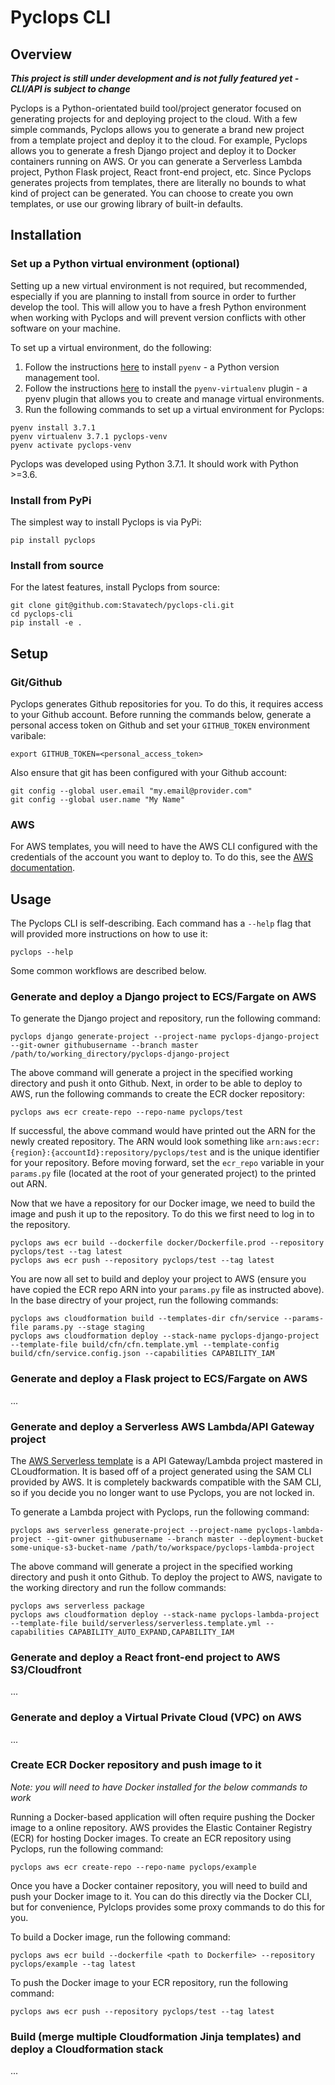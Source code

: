# Pyclops CLI

## Overview

***This project is still under development and is not fully featured yet - CLI/API is subject to change***

Pyclops is a Python-orientated build tool/project generator focused on generating projects for and deploying project to the cloud. With a few simple commands, Pyclops allows you to generate a brand new project from a template project and deploy it to the cloud. For example, Pyclops allows you to generate a fresh Django project and deploy it to Docker containers running on AWS. Or you can generate a Serverless Lambda project, Python Flask project, React front-end project, etc. Since Pyclops generates projects from templates, there are literally no bounds to what kind of project can be generated. You can choose to create you own templates, or use our growing library of built-in defaults.

## Installation

### Set up a Python virtual environment (optional)

Setting up a new virtual environment is not required, but recommended, especially if you are planning to install from source in order to further develop the tool. This will allow you to have a fresh Python environment when working with Pyclops and will prevent version conflicts with other software on your machine.

To set up a virtual environment, do the following:

1. Follow the instructions [here](https://github.com/pyenv/pyenv) to install `pyenv` - a Python version management tool.
1. Follow the instructions [here](https://github.com/pyenv/pyenv-virtualenv) to install the `pyenv-virtualenv` plugin - a pyenv plugin that allows you to create and manage virtual environments.
1. Run the following commands to set up a virtual environment for Pyclops:
```
pyenv install 3.7.1
pyenv virtualenv 3.7.1 pyclops-venv
pyenv activate pyclops-venv
```

Pyclops was developed using Python 3.7.1. It should work with Python >=3.6.

### Install from PyPi

The simplest way to install Pyclops is via PyPi:

```
pip install pyclops
```

### Install from source

For the latest features, install Pyclops from source:

```
git clone git@github.com:Stavatech/pyclops-cli.git
cd pyclops-cli
pip install -e .
```

## Setup

### Git/Github

Pyclops generates Github repositories for you. To do this, it requires access to your Github account. Before running the commands below, generate a personal access token on Github and set your `GITHUB_TOKEN` environment varibale:

```
export GITHUB_TOKEN=<personal_access_token>
```

Also ensure that git has been configured with your Github account:
```
git config --global user.email "my.email@provider.com"
git config --global user.name "My Name"
```

### AWS

For AWS templates, you will need to have the AWS CLI configured with the credentials of the account you want to deploy to. To do this, see the [AWS documentation](https://docs.aws.amazon.com/cli/latest/userguide/cli-chap-configure.html#cli-quick-configuration).

## Usage

The Pyclops CLI is self-describing. Each command has a `--help` flag that will provided more instructions on how to use it:

```
pyclops --help
```

Some common workflows are described below.

### Generate and deploy a Django project to ECS/Fargate on AWS

To generate the Django project and repository, run the following command:
```
pyclops django generate-project --project-name pyclops-django-project --git-owner githubusername --branch master /path/to/working_directory/pyclops-django-project
```

The above command will generate a project in the specified working directory and push it onto Github. Next, in order to be able to deploy to AWS, run the following commands to create the ECR docker repository:
```
pyclops aws ecr create-repo --repo-name pyclops/test
```

If successful, the above command would have printed out the ARN for the newly created repository. The ARN would look something like `arn:aws:ecr:{region}:{accountId}:repository/pyclops/test` and is the unique identifier for your repository. Before moving forward, set the `ecr_repo` variable in your `params.py` file (located at the root of your generated project) to the printed out ARN.

Now that we have a repository for our Docker image, we need to build the image and push it up to the repository. To do this we first need to log in to the repository.
```
pyclops aws ecr build --dockerfile docker/Dockerfile.prod --repository pyclops/test --tag latest
pyclops aws ecr push --repository pyclops/test --tag latest
```

You are now all set to build and deploy your project to AWS (ensure you have copied the ECR repo ARN into your `params.py` file as instructed above). In the base directry of your project, run the following commands:
```
pyclops aws cloudformation build --templates-dir cfn/service --params-file params.py --stage staging
pyclops aws cloudformation deploy --stack-name pyclops-django-project --template-file build/cfn/cfn.template.yml --template-config build/cfn/service.config.json --capabilities CAPABILITY_IAM
```

### Generate and deploy a Flask project to ECS/Fargate on AWS

...

### Generate and deploy a Serverless AWS Lambda/API Gateway project

The [AWS Serverless template](https://github.com/Stavatech/AWS-Serverless-Template) is a API Gateway/Lambda project mastered in CLoudformation. It is based off of a project generated using the SAM CLI provided by AWS. It is completely backwards compatible with the SAM CLI, so if you decide you no longer want to use Pyclops, you are not locked in.

To generate a Lambda project with Pyclops, run the following command:

```
pyclops aws serverless generate-project --project-name pyclops-lambda-project --git-owner githubusername --branch master --deployment-bucket some-unique-s3-bucket-name /path/to/workspace/pyclops-lambda-project
```

The above command will generate a project in the specified working directory and push it onto Github. To deploy the project to AWS, navigate to the working directory and run the follow commands:

```
pyclops aws serverless package
pyclops aws cloudformation deploy --stack-name pyclops-lambda-project --template-file build/serverless/serverless.template.yml --capabilities CAPABILITY_AUTO_EXPAND,CAPABILITY_IAM
```


### Generate and deploy a React front-end project to AWS S3/Cloudfront

...

### Generate and deploy a Virtual Private Cloud (VPC) on AWS

...

### Create ECR Docker repository and push image to it

*Note: you will need to have Docker installed for the below commands to work*

Running a Docker-based application will often require pushing the Docker image to a online repository. AWS provides the Elastic Container Registry (ECR) for hosting Docker images. To create an ECR repository using Pyclops, run the following command:

```
pyclops aws ecr create-repo --repo-name pyclops/example
```

Once you have a Docker container repository, you will need to build and push your Docker image to it. You can do this directly via the Docker CLI, but for convenience, Pylclops provides some proxy commands to do this for you. 

To build a Docker image, run the following command:
```
pyclops aws ecr build --dockerfile <path to Dockerfile> --repository pyclops/example --tag latest
```

To push the Docker image to your ECR repository, run the following command:
```
pyclops aws ecr push --repository pyclops/test --tag latest
```

### Build (merge multiple Cloudformation Jinja templates) and deploy a Cloudformation stack

...

